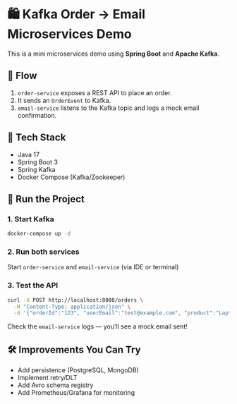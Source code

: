 
# 🛍️ Kafka Order → Email Microservices Demo

This is a mini microservices demo using **Spring Boot** and **Apache Kafka**.

## 🔄 Flow

1. `order-service` exposes a REST API to place an order.
2. It sends an `OrderEvent` to Kafka.
3. `email-service` listens to the Kafka topic and logs a mock email confirmation.

## 🧰 Tech Stack

- Java 17
- Spring Boot 3
- Spring Kafka
- Docker Compose (Kafka/Zookeeper)

## 🚀 Run the Project

### 1. Start Kafka
```bash
docker-compose up -d
```

### 2. Run both services
Start `order-service` and `email-service` (via IDE or terminal)

### 3. Test the API
```bash
curl -X POST http://localhost:8080/orders \
  -H "Content-Type: application/json" \
  -d '{"orderId":"123", "userEmail":"test@example.com", "product":"Laptop", "amount":999.99}'
```

Check the `email-service` logs — you'll see a mock email sent!

## 🛠️ Improvements You Can Try

- Add persistence (PostgreSQL, MongoDB)
- Implement retry/DLT
- Add Avro schema registry
- Add Prometheus/Grafana for monitoring
